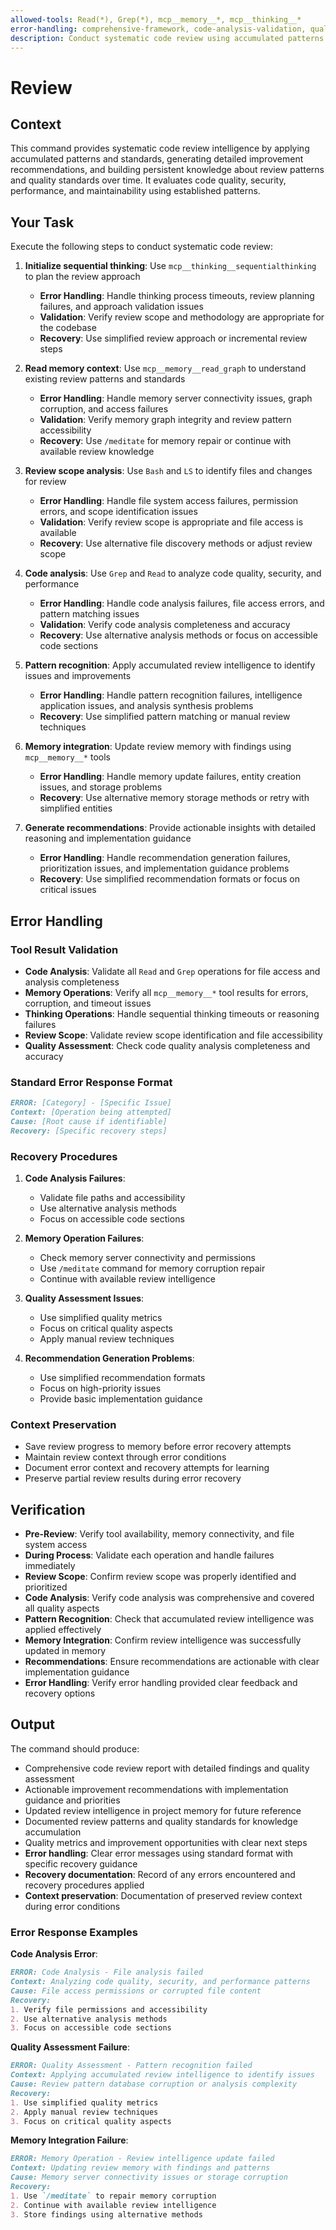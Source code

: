 ```yaml
---
allowed-tools: Read(*), Grep(*), mcp__memory__*, mcp__thinking__*
error-handling: comprehensive-framework, code-analysis-validation, quality-assessment-handling, memory-integration-handling, recommendation-generation-validation, recovery-procedures
description: Conduct systematic code review using accumulated patterns and standards to generate comprehensive improvement recommendations and build review intelligence over time.
---
```


# Review

## Context

This command provides systematic code review intelligence by applying accumulated patterns and standards, generating detailed improvement recommendations, and building persistent knowledge about review patterns and quality standards over time. It evaluates code quality, security, performance, and maintainability using established patterns.

## Your Task

Execute the following steps to conduct systematic code review:

1. **Initialize sequential thinking**: Use `mcp__thinking__sequentialthinking` to plan the review approach
   - **Error Handling**: Handle thinking process timeouts, review planning failures, and approach validation issues
   - **Validation**: Verify review scope and methodology are appropriate for the codebase
   - **Recovery**: Use simplified review approach or incremental review steps

2. **Read memory context**: Use `mcp__memory__read_graph` to understand existing review patterns and standards
   - **Error Handling**: Handle memory server connectivity issues, graph corruption, and access failures
   - **Validation**: Verify memory graph integrity and review pattern accessibility
   - **Recovery**: Use `/meditate` for memory repair or continue with available review knowledge

3. **Review scope analysis**: Use `Bash` and `LS` to identify files and changes for review
   - **Error Handling**: Handle file system access failures, permission errors, and scope identification issues
   - **Validation**: Verify review scope is appropriate and file access is available
   - **Recovery**: Use alternative file discovery methods or adjust review scope

4. **Code analysis**: Use `Grep` and `Read` to analyze code quality, security, and performance
   - **Error Handling**: Handle code analysis failures, file access errors, and pattern matching issues
   - **Validation**: Verify code analysis completeness and accuracy
   - **Recovery**: Use alternative analysis methods or focus on accessible code sections

5. **Pattern recognition**: Apply accumulated review intelligence to identify issues and improvements
   - **Error Handling**: Handle pattern recognition failures, intelligence application issues, and analysis synthesis problems
   - **Recovery**: Use simplified pattern matching or manual review techniques

6. **Memory integration**: Update review memory with findings using `mcp__memory__*` tools
   - **Error Handling**: Handle memory update failures, entity creation issues, and storage problems
   - **Recovery**: Use alternative memory storage methods or retry with simplified entities

7. **Generate recommendations**: Provide actionable insights with detailed reasoning and implementation guidance
   - **Error Handling**: Handle recommendation generation failures, prioritization issues, and implementation guidance problems
   - **Recovery**: Use simplified recommendation formats or focus on critical issues

## Error Handling

### Tool Result Validation

- **Code Analysis**: Validate all `Read` and `Grep` operations for file access and analysis completeness
- **Memory Operations**: Verify all `mcp__memory__*` tool results for errors, corruption, and timeout issues
- **Thinking Operations**: Handle sequential thinking timeouts or reasoning failures
- **Review Scope**: Validate review scope identification and file accessibility
- **Quality Assessment**: Check code quality analysis completeness and accuracy

### Standard Error Response Format

``` markdown
ERROR: [Category] - [Specific Issue]
Context: [Operation being attempted]
Cause: [Root cause if identifiable]
Recovery: [Specific recovery steps]
```

### Recovery Procedures

1. **Code Analysis Failures**:
   - Validate file paths and accessibility
   - Use alternative analysis methods
   - Focus on accessible code sections

2. **Memory Operation Failures**:
   - Check memory server connectivity and permissions
   - Use `/meditate` command for memory corruption repair
   - Continue with available review intelligence

3. **Quality Assessment Issues**:
   - Use simplified quality metrics
   - Focus on critical quality aspects
   - Apply manual review techniques

4. **Recommendation Generation Problems**:
   - Use simplified recommendation formats
   - Focus on high-priority issues
   - Provide basic implementation guidance

### Context Preservation

- Save review progress to memory before error recovery attempts
- Maintain review context through error conditions
- Document error context and recovery attempts for learning
- Preserve partial review results during error recovery

## Verification

- **Pre-Review**: Verify tool availability, memory connectivity, and file system access
- **During Process**: Validate each operation and handle failures immediately
- **Review Scope**: Confirm review scope was properly identified and prioritized
- **Code Analysis**: Verify code analysis was comprehensive and covered all quality aspects
- **Pattern Recognition**: Check that accumulated review intelligence was applied effectively
- **Memory Integration**: Confirm review intelligence was successfully updated in memory
- **Recommendations**: Ensure recommendations are actionable with clear implementation guidance
- **Error Handling**: Verify error handling provided clear feedback and recovery options

## Output

The command should produce:

- Comprehensive code review report with detailed findings and quality assessment
- Actionable improvement recommendations with implementation guidance and priorities
- Updated review intelligence in project memory for future reference
- Documented review patterns and quality standards for knowledge accumulation
- Quality metrics and improvement opportunities with clear next steps
- **Error handling**: Clear error messages using standard format with specific recovery guidance
- **Recovery documentation**: Record of any errors encountered and recovery procedures applied
- **Context preservation**: Documentation of preserved review context during error conditions

### Error Response Examples

**Code Analysis Error**:

``` markdown
ERROR: Code Analysis - File analysis failed
Context: Analyzing code quality, security, and performance patterns
Cause: File access permissions or corrupted file content
Recovery:
1. Verify file permissions and accessibility
2. Use alternative analysis methods
3. Focus on accessible code sections
```

**Quality Assessment Failure**:

``` markdown
ERROR: Quality Assessment - Pattern recognition failed
Context: Applying accumulated review intelligence to identify issues
Cause: Review pattern database corruption or analysis complexity
Recovery:
1. Use simplified quality metrics
2. Apply manual review techniques
3. Focus on critical quality aspects
```

**Memory Integration Failure**:

``` markdown
ERROR: Memory Operation - Review intelligence update failed
Context: Updating review memory with findings and patterns
Cause: Memory server connectivity issues or storage corruption
Recovery:
1. Use `/meditate` to repair memory corruption
2. Continue with available review intelligence
3. Store findings using alternative methods
```
